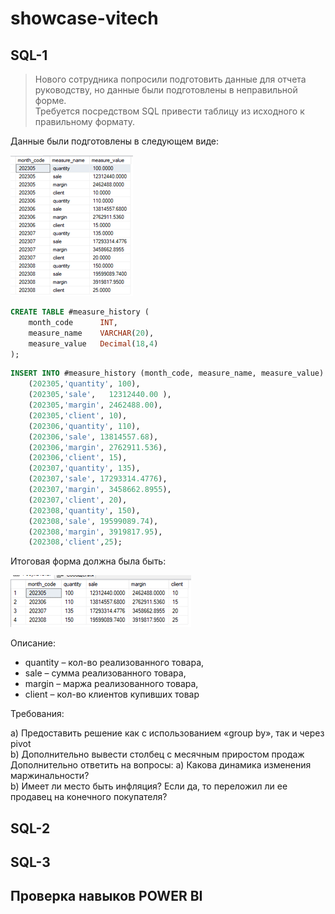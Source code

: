 # showcase-vitech

## SQL-1
> Нового сотрудника попросили подготовить данные для отчета руководству, но данные были подготовлены в неправильной форме.  
Требуется посредством SQL привести таблицу из исходного к правильному формату.
 
Данные были подготовлены в следующем виде:  

<img src=https://github.com/Skrald/showcase-vitech/blob/bbe86a9fc732ad05417dd3abcabff34fb1575b9c/images/sql-1-1.png width=196 height=225>

```sql
CREATE TABLE #measure_history (
	month_code		INT,
	measure_name	VARCHAR(20),
	measure_value	Decimal(18,4)
);
```

```sql
INSERT INTO #measure_history (month_code, measure_name, measure_value) VALUES
	(202305,'quantity', 100),
	(202305,'sale',   12312440.00 ),
	(202305,'margin', 2462488.00),
	(202305,'client', 10),
	(202306,'quantity', 110),
	(202306,'sale', 13814557.68),
	(202306,'margin', 2762911.536),
	(202306,'client', 15),
	(202307,'quantity', 135),
	(202307,'sale', 17293314.4776),
	(202307,'margin', 3458662.8955),
	(202307,'client', 20),
	(202308,'quantity', 150),
	(202308,'sale', 19599089.74),
	(202308,'margin', 3919817.95),
	(202308,'client',25);
```

Итоговая форма должна была быть:  

<img src=https://github.com/Skrald/showcase-vitech/blob/bbe86a9fc732ad05417dd3abcabff34fb1575b9c/images/sql-1-2.png width=289 height=83>

Описание:  

- quantity – кол-во реализованного товара, 
- sale – сумма реализованного товара, 
- margin – маржа реализованного товара, 
- client – кол-во клиентов купивших товар

Требования:  

a)	Предоставить решение как с использованием «group by», так и через pivot  
b)	Дополнительно вывести столбец с месячным приростом продаж  
Дополнительно ответить на вопросы:
a)	Какова динамика изменения маржинальности?  
b)	Имеет ли место быть инфляция? Если да, то переложил ли ее продавец на конечного покупателя?  

## SQL-2

## SQL-3

## Проверка навыков POWER BI

